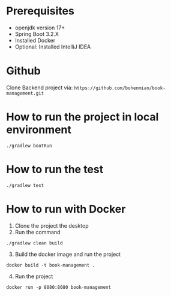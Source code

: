 # Prerequisites
- openjdk version 17+
- Spring Boot 3.2.X
- Installed Docker
- Optional: Installed IntelliJ IDEA

# Github
Clone Backend project via: `https://github.com/bohenmian/book-management.git`

# How to run the project in local environment
```shell
./gradlew bootRun
```

# How to run the test
```shell
./gradlew test
```

# How to run with Docker

1. Clone the project the desktop
2. Run the command
```shell
./gradlew clean build
```
3. Build the docker image and run the project
```shell
docker build -t book-management .
```
4. Run the project 
```shell
docker run -p 8080:8080 book-management
```